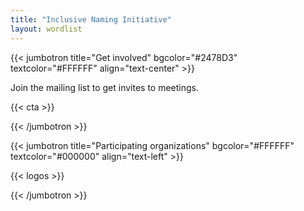 ```yaml
---
title: "Inclusive Naming Initiative"
layout: wordlist
---
```


{{< jumbotron title="Get involved" bgcolor="#2478D3" textcolor="#FFFFFF" align="text-center" >}}

Join the mailing list to get invites to meetings. 

{{< cta >}}

{{< /jumbotron >}}

{{< jumbotron title="Participating organizations" bgcolor="#FFFFFF" textcolor="#000000" align="text-left" >}}

{{< logos >}}

{{< /jumbotron >}}
